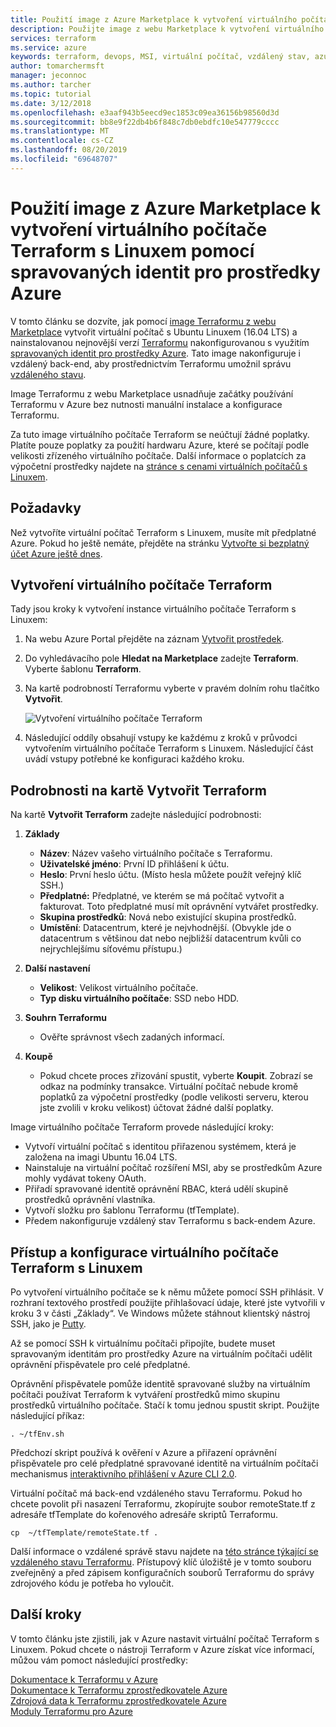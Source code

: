 ```yaml
---
title: Použití image z Azure Marketplace k vytvoření virtuálního počítače Terraform s Linuxem pomocí spravované identity
description: Použijte image z webu Marketplace k vytvoření virtuálního počítače Terraform s Linuxem pomocí spravované identity a vzdálené správy stavu ke snadnému nasazení prostředků do Azure.
services: terraform
ms.service: azure
keywords: terraform, devops, MSI, virtuální počítač, vzdálený stav, azure
author: tomarchermsft
manager: jeconnoc
ms.author: tarcher
ms.topic: tutorial
ms.date: 3/12/2018
ms.openlocfilehash: e3aaf943b5eecd9ec1853c09ea36156b98560d3d
ms.sourcegitcommit: bb8e9f22db4b6f848c7db0ebdfc10e547779cccc
ms.translationtype: MT
ms.contentlocale: cs-CZ
ms.lasthandoff: 08/20/2019
ms.locfileid: "69648707"
---
```

# <a name="use-an-azure-marketplace-image-to-create-a-terraform-linux-virtual-machine-with-managed-identities-for-azure-resources"></a>Použití image z Azure Marketplace k vytvoření virtuálního počítače Terraform s Linuxem pomocí spravovaných identit pro prostředky Azure

V tomto článku se dozvíte, jak pomocí [image Terraformu z webu Marketplace](https://azuremarketplace.microsoft.com/marketplace/apps/azure-oss.terraform?tab=Overview) vytvořit virtuální počítač s Ubuntu Linuxem (16.04 LTS) a nainstalovanou nejnovější verzí [Terraformu](https://www.terraform.io/intro/index.html) nakonfigurovanou s využitím [spravovaných identit pro prostředky Azure](https://docs.microsoft.com/azure/active-directory/managed-service-identity/overview). Tato image nakonfiguruje i vzdálený back-end, aby prostřednictvím Terraformu umožnil správu [vzdáleného stavu](https://www.terraform.io/docs/state/remote.html). 

Image Terraformu z webu Marketplace usnadňuje začátky používání Terraformu v Azure bez nutnosti manuální instalace a konfigurace Terraformu. 

Za tuto image virtuálního počítače Terraform se neúčtují žádné poplatky. Platíte pouze poplatky za použití hardwaru Azure, které se počítají podle velikosti zřízeného virtuálního počítače. Další informace o poplatcích za výpočetní prostředky najdete na [stránce s cenami virtuálních počítačů s Linuxem](https://azure.microsoft.com/pricing/details/virtual-machines/linux/).

## <a name="prerequisites"></a>Požadavky
Než vytvoříte virtuální počítač Terraform s Linuxem, musíte mít předplatné Azure. Pokud ho ještě nemáte, přejděte na stránku [Vytvořte si bezplatný účet Azure ještě dnes](https://azure.microsoft.com/free/).  

## <a name="create-your-terraform-virtual-machine"></a>Vytvoření virtuálního počítače Terraform 

Tady jsou kroky k vytvoření instance virtuálního počítače Terraform s Linuxem: 

1. Na webu Azure Portal přejděte na záznam [Vytvořit prostředek](https://ms.portal.azure.com/#create/hub).

2. Do vyhledávacího pole **Hledat na Marketplace** zadejte **Terraform**. Vyberte šablonu **Terraform**. 

3. Na kartě podrobností Terraformu vyberte v pravém dolním rohu tlačítko **Vytvořit**.

    ![Vytvoření virtuálního počítače Terraform](media/terraformmsi.png)

4. Následující oddíly obsahují vstupy ke každému z kroků v průvodci vytvořením virtuálního počítače Terraform s Linuxem. Následující část uvádí vstupy potřebné ke konfiguraci každého kroku.

## <a name="details-on-the-create-terraform-tab"></a>Podrobnosti na kartě Vytvořit Terraform

Na kartě **Vytvořit Terraform** zadejte následující podrobnosti:

1. **Základy**
    
   * **Název**: Název vašeho virtuálního počítače s Terraformu.
   * **Uživatelské jméno**: První ID přihlášení k účtu.
   * **Heslo**: První heslo účtu. (Místo hesla můžete použít veřejný klíč SSH.)
   * **Předplatné:** Předplatné, ve kterém se má počítač vytvořit a fakturovat. Toto předplatné musí mít oprávnění vytvářet prostředky.
   * **Skupina prostředků**: Nová nebo existující skupina prostředků.
   * **Umístění**: Datacentrum, které je nejvhodnější. (Obvykle jde o datacentrum s většinou dat nebo nejbližší datacentrum kvůli co nejrychlejšímu síťovému přístupu.)

2. **Další nastavení**

   * **Velikost**: Velikost virtuálního počítače. 
   * **Typ disku virtuálního počítače**: SSD nebo HDD.

3. **Souhrn Terraformu**

   * Ověřte správnost všech zadaných informací. 

4. **Koupě**

   * Pokud chcete proces zřizování spustit, vyberte **Koupit**. Zobrazí se odkaz na podmínky transakce. Virtuální počítač nebude kromě poplatků za výpočetní prostředky (podle velikosti serveru, kterou jste zvolili v kroku velikost) účtovat žádné další poplatky.

Image virtuálního počítače Terraform provede následující kroky:

* Vytvoří virtuální počítač s identitou přiřazenou systémem, která je založena na imagi Ubuntu 16.04 LTS.
* Nainstaluje na virtuální počítač rozšíření MSI, aby se prostředkům Azure mohly vydávat tokeny OAuth.
* Přiřadí spravované identitě oprávnění RBAC, která udělí skupině prostředků oprávnění vlastníka.
* Vytvoří složku pro šablonu Terraformu (tfTemplate).
* Předem nakonfiguruje vzdálený stav Terraformu s back-endem Azure.

## <a name="access-and-configure-a-linux-terraform-virtual-machine"></a>Přístup a konfigurace virtuálního počítače Terraform s Linuxem

Po vytvoření virtuálního počítače se k němu můžete pomocí SSH přihlásit. V rozhraní textového prostředí použijte přihlašovací údaje, které jste vytvořili v kroku 3 v části „Základy“. Ve Windows můžete stáhnout klientský nástroj SSH, jako je [Putty](https://www.putty.org/).

Až se pomocí SSH k virtuálnímu počítači připojíte, budete muset spravovaným identitám pro prostředky Azure na virtuálním počítači udělit oprávnění přispěvatele pro celé předplatné. 

Oprávnění přispěvatele pomůže identitě spravované služby na virtuálním počítači používat Terraform k vytváření prostředků mimo skupinu prostředků virtuálního počítače. Stačí k tomu jednou spustit skript. Použijte následující příkaz:

`. ~/tfEnv.sh`

Předchozí skript používá k ověření v Azure a přiřazení oprávnění přispěvatele pro celé předplatné spravované identitě na virtuálním počítači mechanismus [interaktivního přihlášení v Azure CLI 2.0](https://docs.microsoft.com/cli/azure/authenticate-azure-cli?view=azure-cli-latest#sign-in-interactively). 

 Virtuální počítač má back-end vzdáleného stavu Terraformu. Pokud ho chcete povolit při nasazení Terraformu, zkopírujte soubor remoteState.tf z adresáře tfTemplate do kořenového adresáře skriptů Terraformu.  

 `cp  ~/tfTemplate/remoteState.tf .`

 Další informace o vzdálené správě stavu najdete na [této stránce týkající se vzdáleného stavu Terraformu](https://www.terraform.io/docs/state/remote.html). Přístupový klíč úložiště je v tomto souboru zveřejněný a před zápisem konfiguračních souborů Terraformu do správy zdrojového kódu je potřeba ho vyloučit.

## <a name="next-steps"></a>Další kroky
V tomto článku jste zjistili, jak v Azure nastavit virtuální počítač Terraform s Linuxem. Pokud chcete o nástroji Terraform v Azure získat více informací, můžou vám pomoct následující prostředky: 

 [Dokumentace k Terraformu v Azure](https://docs.microsoft.com/azure/terraform/)  
 [Dokumentace k Terraformu zprostředkovatele Azure](https://aka.ms/terraform)  
 [Zdrojová data k Terraformu zprostředkovatele Azure](https://aka.ms/tfgit)  
 [Moduly Terraformu pro Azure](https://aka.ms/tfmodules)
 

















